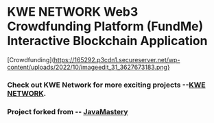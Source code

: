 # KWE NETWORK Web3 Crowdfunding Platform (FundMe) Interactive Blockchain Application
[Crowdfunding](https://165292.p3cdn1.secureserver.net/wp-content/uploads/2022/10/imageedit_31_3627673183.png}

### Check out KWE Network for more exciting projects --[KWE NETWORK](https://www.kwe.network).
### Project forked from -- [JavaMastery](https://www.jsmastery.pro/)
